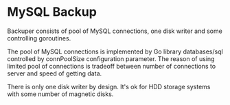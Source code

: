 # MySQL Backup

Backuper consists of pool of MySQL connections, one 
 disk writer and some controlling goroutines.
 
The pool of MySQL connections is implemented by Go library databases/sql 
controlled by connPoolSize configuration parameter. The reason of
 using limited pool of connections is tradeoff between number 
 of connections to server and speed of getting data.
 
There is only one disk writer by design. It's ok for HDD storage systems
with some number of magnetic disks.

